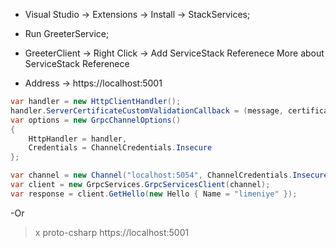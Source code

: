 - Visual Studio -> Extensions -> Install -> StackServices;
- Run GreeterService;
- GreeterClient -> Right Click -> Add ServiceStack Referenece
  More about ServiceStack Referenece 

- Address -> https://localhost:5001

```C#
var handler = new HttpClientHandler();
handler.ServerCertificateCustomValidationCallback = (message, certificate2, arg3, arg4) => true;
var options = new GrpcChannelOptions()
{
    HttpHandler = handler,
    Credentials = ChannelCredentials.Insecure
};

var channel = new Channel("localhost:5054", ChannelCredentials.Insecure);
var client = new GrpcServices.GrpcServicesClient(channel);
var response = client.GetHello(new Hello { Name = "limeniye" });
```

-Or
  > x proto-csharp https://localhost:5001